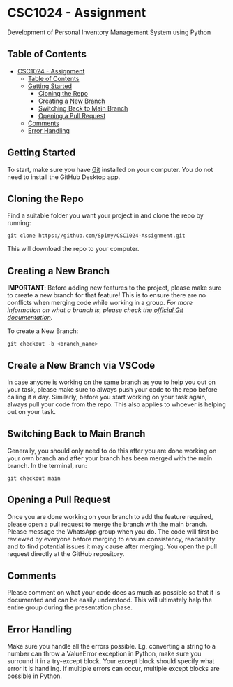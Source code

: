 # CSC1024 - Assignment
Development of Personal Inventory Management System using Python

## Table of Contents
- [CSC1024 - Assignment](#csc1024---assignment)
  - [Table of Contents](#table-of-contents)
  - [Getting Started](#getting-tarted)
    - [Cloning the Repo](#cloning-the-repo)
    - [Creating a New Branch](#creating-a-new-branch-via-vscode)
    - [Switching Back to Main Branch](#switching-back-to-main-branch)
    - [Opening a Pull Request](#opening-a-pull-request)
  - [Comments](#comments)
  - [Error Handling](#error-handling)

## Getting Started
To start, make sure you have [Git](https://git-scm.com/) installed on your computer. You do not need to install the GitHub Desktop app.

## Cloning the Repo
Find a suitable folder you want your project in and clone the repo by running: 
```
git clone https://github.com/Spimy/CSC1024-Assignment.git
```
This will download the repo to your computer.

## Creating a New Branch
**IMPORTANT**: Before adding new features to the project, please make sure to create a new branch for that feature! This is to ensure there are no conflicts when merging code while working in a group.
*For more information on what a branch is, please check the [official Git documentation](https://git-scm.com/docs/user-manual#what-is-a-branch).*

To create a New Branch: 
```
git checkout -b <branch_name>
```

## Create a New Branch via VSCode
In case anyone is working on the same branch as you to help you out on your task, please make sure to always push your code to the repo before calling it a day. Similarly, before you start working on your task again, always pull your code from the repo. This also applies to whoever is helping out on your task.

## Switching Back to Main Branch
Generally, you should only need to do this after you are done working on your own branch and after your branch has been merged with the main branch.
In the terminal, run:
```
git checkout main
```

## Opening a Pull Request
Once you are done working on your branch to add the feature required, please open a pull request to merge the branch with the main branch. Please message the WhatsApp group when you do. The code will first be reviewed by everyone before merging to ensure consistency, readability and to find potential issues it may cause after merging.
You open the pull request directly at the GitHub repository.

## Comments
Please comment on what your code does as much as possible so that it is documented and can be easily understood. This will ultimately help the entire group during the presentation phase.

## Error Handling
Make sure you handle all the errors possible. Eg, converting a string to a number can throw a ValueError exception in Python, make sure you surround it in a try-except block.
Your except block should specify what error it is handling. If multiple errors can occur, multiple except blocks are possible in Python.
